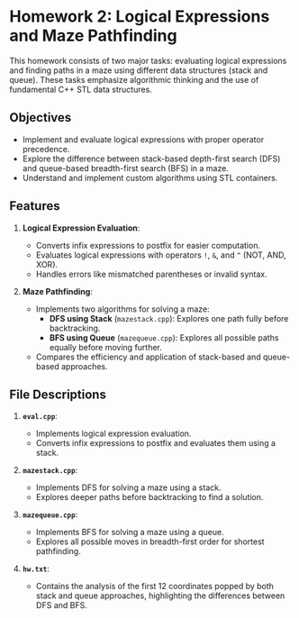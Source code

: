 # Homework 2: Logical Expressions and Maze Pathfinding

This homework consists of two major tasks: evaluating logical expressions and finding paths in a maze using different data structures (stack and queue). These tasks emphasize algorithmic thinking and the use of fundamental C++ STL data structures.

## Objectives
- Implement and evaluate logical expressions with proper operator precedence.
- Explore the difference between stack-based depth-first search (DFS) and queue-based breadth-first search (BFS) in a maze.
- Understand and implement custom algorithms using STL containers.

## Features
1. **Logical Expression Evaluation**:
   - Converts infix expressions to postfix for easier computation.
   - Evaluates logical expressions with operators `!`, `&`, and `^` (NOT, AND, XOR).
   - Handles errors like mismatched parentheses or invalid syntax.

2. **Maze Pathfinding**:
   - Implements two algorithms for solving a maze:
     - **DFS using Stack** (`mazestack.cpp`): Explores one path fully before backtracking.
     - **BFS using Queue** (`mazequeue.cpp`): Explores all possible paths equally before moving further.
   - Compares the efficiency and application of stack-based and queue-based approaches.

## File Descriptions
1. **`eval.cpp`**:
   - Implements logical expression evaluation.
   - Converts infix expressions to postfix and evaluates them using a stack.

2. **`mazestack.cpp`**:
   - Implements DFS for solving a maze using a stack.
   - Explores deeper paths before backtracking to find a solution.

3. **`mazequeue.cpp`**:
   - Implements BFS for solving a maze using a queue.
   - Explores all possible moves in breadth-first order for shortest pathfinding.

4. **`hw.txt`**:
   - Contains the analysis of the first 12 coordinates popped by both stack and queue approaches, highlighting the differences between DFS and BFS.
